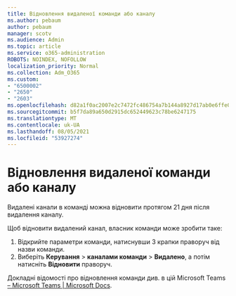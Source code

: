 ```yaml
---
title: Відновлення видаленої команди або каналу
ms.author: pebaum
author: pebaum
manager: scotv
ms.audience: Admin
ms.topic: article
ms.service: o365-administration
ROBOTS: NOINDEX, NOFOLLOW
localization_priority: Normal
ms.collection: Adm_O365
ms.custom:
- "6500002"
- "2650"
- "2603"
ms.openlocfilehash: d82a1f0ac2007e2c7472fc486754a7b144a8927d17ab0e6ffe0fed6fd2ddf4e4
ms.sourcegitcommit: b5f7da89a650d2915dc652449623c78be6247175
ms.translationtype: MT
ms.contentlocale: uk-UA
ms.lasthandoff: 08/05/2021
ms.locfileid: "53927274"
---
```

# <a name="how-to-restore-a-deleted-team-or-channel"></a>Відновлення видаленої команди або каналу

Видалені канали в команді можна відновити протягом 21 дня після видалення каналу.

Щоб відновити видалений канал, власник команди може зробити таке:

1. Відкрийте параметри команди, натиснувши 3 крапки праворуч від назви команди.
2. Виберіть **Керування**  >  **каналами команди**  >  **Видалено**, а потім натисніть **Відновити** праворуч.

Докладні відомості про відновлення команди див. в цій Microsoft Teams [– Microsoft Teams | Microsoft Docs](https://docs.microsoft.com/microsoftteams/archive-or-delete-a-team#restore-a-deleted-team).
